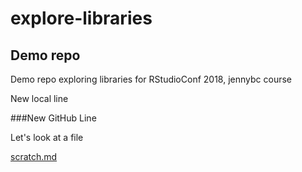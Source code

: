 # explore-libraries
## Demo repo
Demo repo exploring libraries for RStudioConf 2018, jennybc course

New local line

###New GitHub Line

Let's look at a file

[scratch.md](scratch.md)
